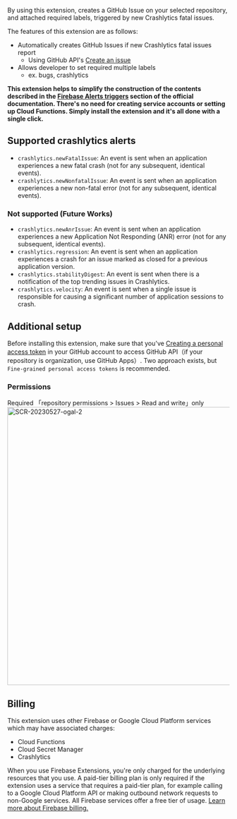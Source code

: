 <!-- 
This file provides your users an overview of your extension. All content is optional, but this is the recommended format. Your users will see the contents of this file when they run the `firebase ext:info` command.

Include any important functional details as well as a brief description for any additional setup required by the user (both pre- and post-installation).

Learn more about writing a PREINSTALL.md file in the docs:
https://firebase.google.com/docs/extensions/publishers/user-documentation#writing-preinstall
-->

By using this extension, creates a GitHub Issue on your selected repository, and attached required labels, triggered by new Crashlytics fatal issues.

The features of this extension are as follows:

- Automatically creates GitHub Issues if new Crashlytics fatal issues report
  - Using GitHub API's [Create an issue](https://docs.github.com/ja/rest/issues/issues?apiVersion=2022-11-28#create-an-issue)
- Allows developer to set required multiple labels
  - ex. bugs, crashlytics

**This extension helps to simplify the construction of the contents described in the [Firebase Alerts triggers](https://firebase.google.com/docs/functions/alert-events#handle-crashlytics-alerts) section of the official documentation. There's no need for creating service accounts or setting up Cloud Functions. Simply install the extension and it's all done with a single click.**

## Supported crashlytics alerts

- `crashlytics.newFatalIssue`: An event is sent when an application experiences a new fatal crash (not for any subsequent, identical events).
- `crashlytics.newNonfatalIssue`: An event is sent when an application experiences a new non-fatal error (not for any subsequent, identical events).

### Not supported (Future Works)

- `crashlytics.newAnrIssue`: An event is sent when an application experiences a new Application Not Responding (ANR) error (not for any subsequent, identical events).
- `crashlytics.regression`: An event is sent when an application experiences a crash for an issue marked as closed for a previous application version.
- `crashlytics.stabilityDigest`: An event is sent when there is a notification of the top trending issues in Crashlytics.
- `crashlytics.velocity`: An event is sent when a single issue is responsible for causing a significant number of application sessions to crash.

## Additional setup

Before installing this extension, make sure that you've [Creating a personal access token](https://docs.github.com/en/authentication/keeping-your-account-and-data-secure/creating-a-personal-access-token) in your GitHub account to access GitHub API（if your repository is organization, use GitHub Apps）. Two approach exists, but `Fine-grained personal access tokens` is recommended.

### Permissions

Required 「repository permissions > Issues > Read and write」only
<img width="630" alt="SCR-20230527-ogal-2" src="https://github.com/HTsuruo/firebase-extensions/assets/12729025/719bcfd8-12c7-4336-adde-924738553592">

## Billing

This extension uses other Firebase or Google Cloud Platform services which may have associated charges:

<!-- List all products the extension interacts with -->
- Cloud Functions
- Cloud Secret Manager
- Crashlytics

When you use Firebase Extensions, you're only charged for the underlying resources that you use. A paid-tier billing plan is only required if the extension uses a service that requires a paid-tier plan, for example calling to a Google Cloud Platform API or making outbound network requests to non-Google services. All Firebase services offer a free tier of usage. [Learn more about Firebase billing.](https://firebase.google.com/pricing)
